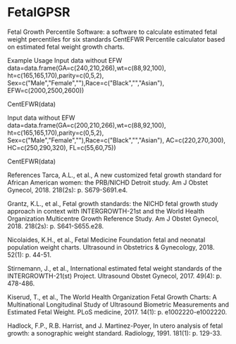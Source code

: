 # FetalGPSR
Fetal Growth Percentile Software: a software to calculate estimated fetal weight percentiles for six standards
CentEFWR
Percentile calculator based on estimated fetal weight growth charts.

Example Usage
Input data without EFW
data=data.frame(GA=c(240,210,266),wt=c(88,92,100), ht=c(165,165,170),parity=c(0,5,2), Sex=c("Male","Female",""),Race=c("Black","","Asian"), EFW=c(2000,2500,2600))

CentEFWR(data)

Input data without EFW
data=data.frame(GA=c(200,210,266),wt=c(88,92,100), ht=c(165,165,170),parity=c(0,5,2), Sex=c("Male","Female",""),Race=c("Black","","Asian"), AC=c(220,270,300), HC=c(250,290,320), FL=c(55,60,75))

CentEFWR(data)

References
Tarca, A.L., et al., A new customized fetal growth standard for African American women: the PRB/NICHD Detroit study. Am J Obstet Gynecol, 2018. 218(2s): p. S679-S691.e4.

Grantz, K.L., et al., Fetal growth standards: the NICHD fetal growth study approach in context with INTERGROWTH-21st and the World Health Organization Multicentre Growth Reference Study. Am J Obstet Gynecol, 2018. 218(2s): p. S641-S655.e28.

Nicolaides, K.H., et al., Fetal Medicine Foundation fetal and neonatal population weight charts. Ultrasound in Obstetrics & Gynecology, 2018. 52(1): p. 44-51.

Stirnemann, J., et al., International estimated fetal weight standards of the INTERGROWTH-21(st) Project. Ultrasound Obstet Gynecol, 2017. 49(4): p. 478-486.

Kiserud, T., et al., The World Health Organization Fetal Growth Charts: A Multinational Longitudinal Study of Ultrasound Biometric Measurements and Estimated Fetal Weight. PLoS medicine, 2017. 14(1): p. e1002220-e1002220.

Hadlock, F.P., R.B. Harrist, and J. Martinez-Poyer, In utero analysis of fetal growth: a sonographic weight standard. Radiology, 1991. 181(1): p. 129-33.
